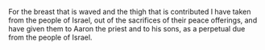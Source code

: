 For the breast that is waved and the thigh that is contributed I have taken from the people of Israel, out of the sacrifices of their peace offerings, and have given them to Aaron the priest and to his sons, as a perpetual due from the people of Israel.

